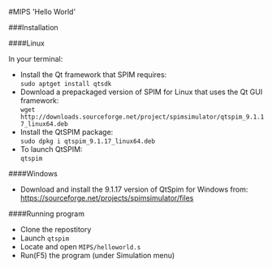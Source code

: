 #MIPS 'Hello World'

###Installation

####Linux

In your terminal: 
+ Install the Qt framework that SPIM requires:<br>
	`sudo apt­get install qt­sdk`
+ Download a pre­packaged version of SPIM for Linux that uses the Qt GUI framework:<br>
	`wget http://downloads.sourceforge.net/project/spimsimulator/qtspim_9.1.17_linux64.deb`
+ Install the QtSPIM package: <br>
	`sudo dpkg ­i qtspim_9.1.17_linux64.deb`
+ To launch QtSPIM:<br>
	`qtspim`

####Windows

+ Download and install the 9.1.17 version of QtSpim for Windows from:<br>
	https://sourceforge.net/projects/spimsimulator/files

####Running program

+ Clone the repostitory
+ Launch `qtspim`
+ Locate and open `MIPS/helloworld.s`
+ Run(F5) the program (under Simulation menu)
